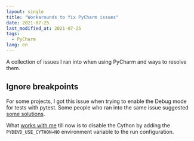 ```yaml
---
layout: single
title: "Workarounds to fix PyCharm issues"
date: 2021-07-25
last_modified_at: 2021-07-25
tags:
  - PyCharm
lang: en
---
```


A collection of issues I ran into when using PyCharm and ways to resolve them.

## Ignore breakpoints

For some projects, I got this issue when trying to enable the Debug mode for tests with pytest. Some people who ran into the same issue suggested [some solutions](https://intellij-support.jetbrains.com/hc/en-us/community/posts/360008107400-PyCharm-2020-1-not-stopping-on-breakpoints-anymore).

What [works with me](https://youtrack.jetbrains.com/issue/PY-42679) till now is to disable the Cython by adding the `PYDEVD_USE_CYTHON=NO` environment variable to the run configuration.

